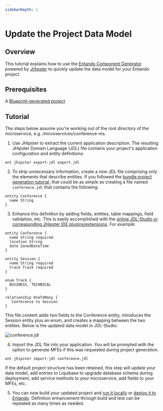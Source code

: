 ```yaml
---
sidebarDepth: 2
---
```


# Update the Project Data Model

## Overview

This tutorial explains how to use the [Entando Component Generator](../../../docs/create/component-gen-overview.md) powered by [JHipster](https://www.jhipster.tech/) to quickly update the data model for your Entando project.

## Prerequisites
A [Blueprint-generated project](./generate-microservices-and-micro-frontends.md) 

## Tutorial
The steps below assume you're working out of the root directory of the microservice, e.g. /microservices/conference-ms.

1. Use JHipster to extract the current application description. The resulting JHipster Domain Language (JDL) file contains your project's application configuration and entity definitions:
```
ent jhipster export-jdl export.jdl
```
2. To strip unnecessary information, create a new JDL file comprising only the elements that describe entities. If you followed the [bundle project generation tutorial](./generate-microservices-and-micro-frontends.md), that could be as simple as creating a file named `conference.jdl` that contains the following:
```
entity Conference {
  name String
}
```
3. Enhance this definition by adding fields, entities, table mappings, field validation, etc. This is easily accomplished with the [online JDL-Studio or corresponding JHipster IDE plugins/extensions](https://www.jhipster.tech/jdl/intro). For example:
```
entity Conference {
  name String required
  location String
  date ZonedDateTime
}

entity Session {
  name String required
  track Track required
}

enum Track {
  BUSINESS, TECHNICAL
}

relationship OneToMany {
   Conference to Session
}
```
This file content adds two fields to the Conference entity, introduces the Session entity plus an enum, and creates a mapping between the two entities. Below is the updated data model in JDL-Studio:

![conference.jdl](./img/jhipster-jdl.png)

4. Import the JDL file into your application. You will be prompted with the option to generate MFEs if this was requested during project generation.
```
ent jhipster import-jdl conference.jdl
```
If the default project structure has been retained, this step will update your data model, add entries to Liquibase to upgrade database schema during deployment, add service methods to your microservice, add fields to your MFEs, etc.

5. You can now build your updated project and [run it locally](./run-local.md) or [deploy it to Entando](../pb/publish-project-bundle.md). Definition enhancement through build and test can be repeated as many times as needed.



